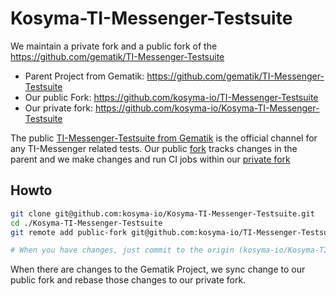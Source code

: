 # Kosyma-TI-Messenger-Testsuite

We maintain a private fork and a public fork of the https://github.com/gematik/TI-Messenger-Testsuite

- Parent Project from Gematik: https://github.com/gematik/TI-Messenger-Testsuite
- Our public Fork: https://github.com/kosyma-io/TI-Messenger-Testsuite
- Our private fork: https://github.com/kosyma-io/Kosyma-TI-Messenger-Testsuite

The public [TI-Messenger-Testsuite from Gematik](https://github.com/gematik/TI-Messenger-Testsuite) is the official channel for any TI-Messenger related tests. Our public [fork](https://github.com/kosyma-io/TI-Messenger-Testsuite) tracks changes in the parent and we make changes and run CI jobs within our [private fork](https://github.com/kosyma-io/Kosyma-TI-Messenger-Testsuite)

## Howto

```bash
git clone git@github.com:kosyma-io/Kosyma-TI-Messenger-Testsuite.git
cd ./Kosyma-TI-Messenger-Testsuite
git remote add public-fork git@github.com:kosyma-io/TI-Messenger-Testsuite.git

# When you have changes, just commit to the origin (kosyma-io/Kosyma-TI-Messenger-Testsuite.git)
```

When there are changes to the Gematik Project, we sync change to our public fork and rebase those changes to our private fork.